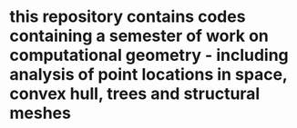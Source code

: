 # this repository contains codes containing a semester of work on computational geometry - including analysis of point locations in space, convex hull, trees and structural meshes
